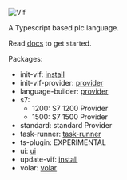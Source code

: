 ﻿![Vif](https://vif.adclz.net/vif-logo-gray.svg)

A Typescript based plc language.

Read [docs](https://vif.adclz.net) to get started.

Packages:
- init-vif: [install](https://vif.adclz.net/en/install/install)
- init-vif-provider: [provider](https://vif.adclz.net/en/advanced/set-up-a-provider)
- language-builder: [provider](https://vif.adclz.net/en/advanced/set-up-a-provider)
- s7:
   - 1200: S7 1200 Provider
   - 1500: S7 1500 Provider
- standard: standard Provider
- task-runner: [task-runner](https://vif.adclz.net/en/concept/task-runner)
- ts-plugin: EXPERIMENTAL
- ui: [ui](https://vif.adclz.net/en/simulation/user-interface)
- update-vif: [install](https://vif.adclz.net/en/install/install)
- volar: [volar](https://vif.adclz.net/en/language/volar)